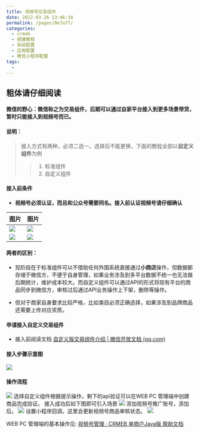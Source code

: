 ```yaml
---
title: 视频号交易组件
date: 2022-03-26 13:46:34
permalink: /pages/0e7a7f/
categories:
  - crmeb
  - 搭建教程
  - 系统配置
  - 应用配置
  - 微信小程序配置
tags:
  - 
---
```

## **粗体请仔细阅读**

#### **微信的野心：微信称之为交易组件，后期可以通过自家平台接入到更多场景带货，暂时只能接入到视频号而已。**

#### 说明：

>接入方式有两种，必须二选一。选择后不能更换，下面的教程全部以**自定义组件**为例
>
>>1.  标准组件
>>2.  自定义组件

#### **接入前条件**

* **视频号必须认证，而且和公众号需要同名。接入前认证视频号请仔细确认**

| 图片                                                         | 图片                                                         |
| ------------------------------------------------------------ | ------------------------------------------------------------ |
| ![](https://cdn.jsdelivr.net/gh/xbdazz/mypic/img/202112221613809.png) | ![](https://cdn.jsdelivr.net/gh/xbdazz/mypic/img/202112221613810.png) |
| ![](https://cdn.jsdelivr.net/gh/xbdazz/mypic/img/202112221613811.png) | ![](https://cdn.jsdelivr.net/gh/xbdazz/mypic/img/202112221613813.png) |


#### **两者的区别：**

* 现阶段在于标准组件可以不借助任何外围系统直接通过**小商店**操作，但数据都存储于微信方，不便于自身管理，如果业务涉及到多平台数据不统一也无法做后期统计，维护成本较大。而自定义组件可以通过API的形式将现有平台的商品同步到微信方，审核过后通过API业务操作上下架，删除等操作。

* 但对于商家自身要求比较严格，比如类目必须正确选择，如果涉及到品牌商品还需要上传对应资质。

#### **申请接入自定义交易组件**

* 接入前阅读文档  [自定义版交易组件介绍 | 微信开放文档 (qq.com)](https://developers.weixin.qq.com/miniprogram/dev/framework/ministore/minishopopencomponent2/Introduction2.html)

#### **接入步骤示意图**

![](https://cdn.jsdelivr.net/gh/xbdazz/mypic/img/202112221613814.png)



#### **操作流程**

![](https://cdn.jsdelivr.net/gh/xbdazz/mypic/img/202112221613815.png)
选择自定义组件根据提示操作，剩下的api验证可以在WEB PC 管理端中创建商品完成验证。
接入成功后如下图即可引入场景
![](https://cdn.jsdelivr.net/gh/xbdazz/mypic/img/202112221613816.png)
添加视频号推广账号，添加后。
![](https://cdn.jsdelivr.net/gh/xbdazz/mypic/img/202112221613817.png)
设置小程序回调，这里会更新视频号商品审核状态。
![](https://cdn.jsdelivr.net/gh/xbdazz/mypic/img/202112221613818.png)

WEB PC 管理端的基本操作见: [视频号管理 · CRMEB 单商户Java版 帮助文档](https://help.crmeb.net/crmeb_java/2288701)